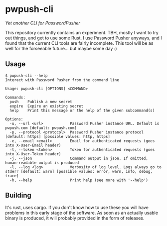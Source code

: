 pwpush-cli
================================================================================

*Yet another CLI for PasswordPusher*

This repository currently contains an experiment. TBH, mostly I want to try out
things, and get to use some Rust. I use Password Pusher anyways, and I found
that the current CLI tools are fairly incomplete. This tool will be as well for
the forseeable future... but maybe some day :)


## Usage

```
$ pwpush-cli --help
Interact with Password Pusher from the command line

Usage: pwpush-cli [OPTIONS] <COMMAND>

Commands:
  push    Publish a new secret
  expire  Expire an existing secret
  help    Print this message or the help of the given subcommand(s)

Options:
  -u, --url <url>            Password Pusher instance URL. Default is pwpush.com [default: pwpush.com]
  -p, --protocol <protocol>  Password Pusher instance protocol [default: https] [possible values: http, https]
  -e, --email <email>        Email for authenticated requests (goes into X-User-Email header)
  -t, --token <token>        Token for authenticated requests (goes into X-User-Token header)
  -j, --json                 Command output in json. If omitted, human-readable output is produced
  -l, --log <log>            Verbosity of log level. Logs always go to stderr [default: warn] [possible values: error, warn, info, debug, trace]
  -h, --help                 Print help (see more with '--help')
```


## Building

It's rust, uses cargo. If you don't know how to use these you will have problems
in this early stage of the software. As soon as an actually usable binary is
produced, it will probably provided in the form of releases.
